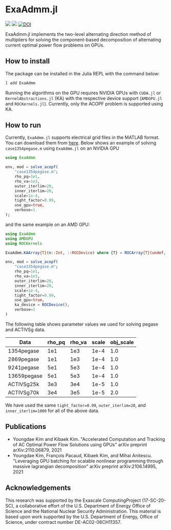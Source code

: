 # ExaAdmm.jl
[![][build-stable-img]][build-url] [![][docs-stable-img]][docs-stable-url] [![DOI](https://zenodo.org/badge/412625681.svg)](https://zenodo.org/badge/latestdoi/412625681)

ExaAdmm.jl implements the two-level alternating direction method of multipliers for solving the component-based decomposition of alternating current optimal power flow problems on GPUs.

## How to install

The package can be installed in the Julia REPL with the command below:

```julia
] add ExaAdmm
```

Running the algorithms on the GPU requires NVIDIA GPUs with `CUDA.jl` or `KernelAbstractions.jl` (KA) with the respective device support (`AMDGPU.jl` and `ROCKernels.jl`). Currently, only the ACOPF problem is supported using KA.

## How to run

Currently, `ExaAdmm.jl` supports electrical grid files in the MATLAB format. You can download them from [here](https://github.com/MATPOWER/matpower).
Below shows an example of solving `case1354pegase.m` using `ExaAdmm.jl` on an NVIDIA GPU

```julia
using ExaAdmm

env, mod = solve_acopf(
    "case1354pegase.m";
    rho_pq=1e1,
    rho_va=1e3,
    outer_iterlim=20,
    inner_iterlim=20,
    scale=1e-4,
    tight_factor=0.99,
    use_gpu=true,
    verbose=1
);
```
and the same example on an AMD GPU:
```julia
using ExaAdmm
using AMDGPU
using ROCKernels

ExaAdmm.KAArray{T}(n::Int, ::ROCDevice) where {T} = ROCArray{T}(undef, n)

env, mod = solve_acopf(
    "case1354pegase.m";
    rho_pq=1e1,
    rho_va=1e3,
    outer_iterlim=20,
    inner_iterlim=20,
    scale=1e-4,
    tight_factor=0.99,
    use_gpu=true,
    ka_device = ROCDevice(),
    verbose=1
)
```
The following table shows parameter values we used for solving pegase and ACTIVSg data.

Data        | rho_pq | rho_va | scale | obj_scale
----------- | ------ | ------ | ----- | ---------
1354pegase  | 1e1    | 1e3    | 1e-4  | 1.0
2869pegase  | 1e1    | 1e3    | 1e-4  | 1.0
9241pegase  | 5e1    | 5e3    | 1e-4  | 1.0
13659pegase | 5e1    | 5e3    | 1e-4  | 1.0
ACTIVSg25k  | 3e3    | 3e4    | 1e-5  | 1.0
ACTIVSg70k  | 3e4    | 3e5    | 1e-5  | 2.0

We have used the same `tight_factor=0.99`, `outer_iterlim=20`, and `inner_iterlim=1000` for all of the above data.

## Publications

- Youngdae Kim and Kibaek Kim. "Accelerated Computation and Tracking of AC Optimal Power Flow Solutions using GPUs" arXiv preprint arXiv:2110.06879, 2021
- Youngdae Kim, François Pacaud, Kibaek Kim, and Mihai Anitescu. "Leveraging GPU batching for scalable nonlinear programming through massive lagrangian decomposition" arXiv preprint arXiv:2106.14995, 2021

## Acknowledgements

This research was supported by the Exascale ComputingProject (17-SC-20-SC),  a collaborative effort of the U.S. Department of Energy Office of Science and the National Nuclear Security Administration.
This material is based upon work supported by the U.S. Department of Energy, Office of Science, under contract number DE-AC02-06CH11357.

[docs-stable-img]: https://img.shields.io/badge/docs-stable-blue.svg
[docs-stable-url]: https://exanauts.github.io/ExaAdmm.jl/
[build-url]: https://github.com/exanauts/ExaAdmm.jl/actions/workflows/ci.yml
[build-stable-img]: https://github.com/exanauts/ExaAdmm.jl/actions/workflows/ci.yml/badge.svg
